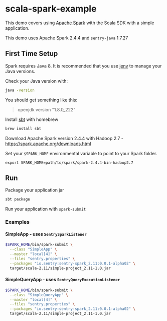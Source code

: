 # scala-spark-example

This demo covers using [Apache Spark](https://spark.apache.org/) with the Scala SDK with a simple application.

This demo uses Apache Spark 2.4.4 and `sentry-java` 1.7.27

## First Time Setup

Spark requires Java 8. It is recommended that you use [jenv](https://www.jenv.be/) to manage your Java versions.

Check your Java version with:

```bash
java -version
```

You should get something like this:

> openjdk version "1.8.0_222"

Install [sbt](https://www.scala-sbt.org/index.html) with homebrew

```bash
brew install sbt
```

Download Apache Spark version 2.4.4 with Hadoop 2.7 - https://spark.apache.org/downloads.html

Set your `$SPARK_HOME` environmental variable to point to your Spark folder.

```
export SPARK_HOME=path/to/spark/spark-2.4.4-bin-hadoop2.7
```

## Run

Package your application jar

```bash
sbt package
```

Run your application with `spark-submit`

### Examples

#### SimpleApp - uses `SentrySparkListener`

```bash
$SPARK_HOME/bin/spark-submit \
  --class "SimpleApp" \
  --master "local[4]" \
  --files "sentry.properties" \
  --packages "io.sentry:sentry-spark_2.11:0.0.1-alpha02" \
  target/scala-2.11/simple-project_2.11-1.0.jar
```

#### SimpleQueryApp - uses `SentryQueryExecutionListener`

```bash
$SPARK_HOME/bin/spark-submit \
  --class "SimpleQueryApp" \
  --master "local[4]" \
  --files "sentry.properties" \
  --packages "io.sentry:sentry-spark_2.11:0.0.1-alpha02" \
  target/scala-2.11/simple-project_2.11-1.0.jar
```
